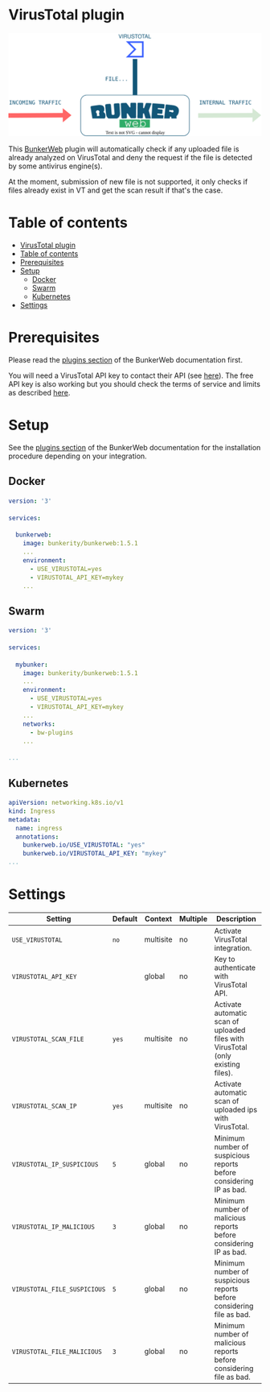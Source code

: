 # VirusTotal plugin

<p align="center">
	<img alt="BunkerWeb VirusTotal diagram" src="https://github.com/bunkerity/bunkerweb-plugins/raw/main/virustotal/docs/diagram.svg" />
</p>

This [BunkerWeb](https://www.bunkerweb.io) plugin will automatically check if any uploaded file is already analyzed on VirusTotal and deny the request if the file is detected by some antivirus engine(s).

At the moment, submission of new file is not supported, it only checks if files already exist in VT and get the scan result if that's the case.

# Table of contents

- [VirusTotal plugin](#virustotal-plugin)
- [Table of contents](#table-of-contents)
- [Prerequisites](#prerequisites)
- [Setup](#setup)
  * [Docker](#docker)
  * [Swarm](#swarm)
  * [Kubernetes](#kubernetes)
- [Settings](#settings)

# Prerequisites

Please read the [plugins section](https://docs.bunkerweb.io/latest/plugins) of the BunkerWeb documentation first.

You will need a VirusTotal API key to contact their API (see [here](https://support.virustotal.com/hc/en-us/articles/115002088769-Please-give-me-an-API-key)). The free API key is also working but you should check the terms of service and limits as described [here](https://support.virustotal.com/hc/en-us/articles/115002119845-What-is-the-difference-between-the-public-API-and-the-private-API-).

# Setup

See the [plugins section](https://docs.bunkerweb.io/latest/plugins) of the BunkerWeb documentation for the installation procedure depending on your integration.

## Docker

```yaml
version: '3'

services:

  bunkerweb:
    image: bunkerity/bunkerweb:1.5.1
    ...
    environment:
      - USE_VIRUSTOTAL=yes
      - VIRUSTOTAL_API_KEY=mykey
    ...
```

## Swarm

```yaml
version: '3'

services:

  mybunker:
    image: bunkerity/bunkerweb:1.5.1
    ...
    environment:
      - USE_VIRUSTOTAL=yes
      - VIRUSTOTAL_API_KEY=mykey
    ...
    networks:
      - bw-plugins
    ...

...
```

## Kubernetes

```yaml
apiVersion: networking.k8s.io/v1
kind: Ingress
metadata:
  name: ingress
  annotations:
    bunkerweb.io/USE_VIRUSTOTAL: "yes"
    bunkerweb.io/VIRUSTOTAL_API_KEY: "mykey"
...
```

# Settings

|          Setting           |Default| Context |Multiple|                                  Description                                   |
|----------------------------|-------|---------|--------|--------------------------------------------------------------------------------|
|`USE_VIRUSTOTAL`            |`no`   |multisite|no      |Activate VirusTotal integration.                                                |
|`VIRUSTOTAL_API_KEY`        |       |global   |no      |Key to authenticate with VirusTotal API.                                        |
|`VIRUSTOTAL_SCAN_FILE`      |`yes`  |multisite|no      |Activate automatic scan of uploaded files with VirusTotal (only existing files).|
|`VIRUSTOTAL_SCAN_IP`        |`yes`  |multisite|no      |Activate automatic scan of uploaded ips with VirusTotal.                        |
|`VIRUSTOTAL_IP_SUSPICIOUS`  |`5`    |global   |no      |Minimum number of suspicious reports before considering IP as bad.              |
|`VIRUSTOTAL_IP_MALICIOUS`   |`3`    |global   |no      |Minimum number of malicious reports before considering IP as bad.               |
|`VIRUSTOTAL_FILE_SUSPICIOUS`|`5`    |global   |no      |Minimum number of suspicious reports before considering file as bad.            |
|`VIRUSTOTAL_FILE_MALICIOUS` |`3`    |global   |no      |Minimum number of malicious reports before considering file as bad.             |